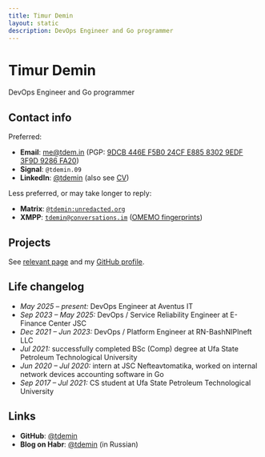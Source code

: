 ```yaml
---
title: Timur Demin
layout: static
description: DevOps Engineer and Go programmer
---
```


# Timur Demin

DevOps Engineer and Go programmer

## Contact info

Preferred:

* **Email**: [me@tdem.in](mailto:me@tdem.in) (PGP: [9DCB 446E F5B0 24CF
  E885 8302 9EDF 3F9D 9286 FA20](/pgp.asc))
* **Signal**: `@tdemin.09`
* **LinkedIn**: [@tdemin][linkedin] (also see [CV][cv])

[linkedin]: https://www.linkedin.com/in/tdemin/
[cv]: https://github.com/tdemin/cv/releases/tag/latest

Less preferred, or may take longer to reply:

* **Matrix**: [`@tdemin:unredacted.org`][matrix]
* **XMPP**: [`tdemin@conversations.im`](xmpp:tdemin@conversations.im)
  ([OMEMO fingerprints][prints])

[matrix]: https://matrix.to/#/@tdemin:unredacted.org
[prints]: /announcements

## Projects

See [relevant page](/projects) and my [GitHub profile][github].

## Life changelog

* _May 2025 &ndash; present:_ DevOps Engineer at Aventus IT
* _Sep 2023 &ndash; May 2025:_ DevOps / Service Reliability Engineer at
  E-Finance Center JSC
* _Dec 2021 &ndash; Jun 2023:_ DevOps / Platform Engineer at
  RN-BashNIPIneft LLC
* _Jul 2021:_ successfully completed BSc (Comp) degree at Ufa State
  Petroleum Technological University
* _Jun 2020 &ndash; Jul 2020:_ intern at JSC Nefteavtomatika, worked on
  internal network devices accounting software in Go
* _Sep 2017 &ndash; Jul 2021:_ CS student at Ufa State Petroleum
  Technological University

## Links

* **GitHub**: [@tdemin][github]
* **Blog on Habr**: [@tdemin](https://habr.com/en/users/tdemin/posts/)
  (in Russian)

[github]: https://github.com/tdemin

